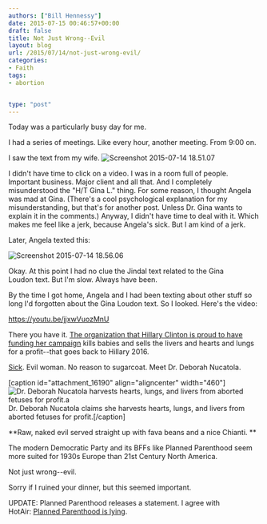 ```yaml
---
authors: ["Bill Hennessy"]
date: 2015-07-15 00:46:57+00:00
draft: false
title: Not Just Wrong--Evil
layout: blog
url: /2015/07/14/not-just-wrong-evil/
categories:
- Faith
tags:
- abortion


type: "post"
---
```


Today was a particularly busy day for me.

I had a series of meetings. Like every hour, another meeting. From 9:00 on.

I saw the text from my wife. ![Screenshot 2015-07-14 18.51.07](https://hennessysview.com/wp-content/uploads/2015/07/Screenshot-2015-07-14-18.51.07.png)


I didn't have time to click on a video. I was in a room full of people. Important business. Major client and all that. And I completely misunderstood the "H/T Gina L." thing. For some reason, I thought Angela was mad at Gina. (There's a cool psychological explanation for my misunderstanding, but that's for another post. Unless Dr. Gina wants to explain it in the comments.) Anyway, I didn't have time to deal with it. Which makes me feel like a jerk, because Angela's sick. But I am kind of a jerk.

Later, Angela texted this:

![Screenshot 2015-07-14 18.56.06](https://hennessysview.com/wp-content/uploads/2015/07/Screenshot-2015-07-14-18.56.06.png)






Okay. At this point I had no clue the Jindal text related to the Gina Loudon text. But I'm slow. Always have been.

By the time I got home, Angela and I had been texting about other stuff so long I'd forgotten about the Gina Loudon text. So I looked. Here's the video:

https://youtu.be/jjxwVuozMnU

There you have it. [The organization that Hillary Clinton is proud to have funding her campaign](https://www.plannedparenthood.org/about-us/newsroom/press-releases/planned-parenthood-honors-secretary-state-hillary-rodham-clinton-her-commitment-womens-health-c) kills babies and sells the livers and hearts and lungs for a profit--that goes back to Hillary 2016.

[Sick](https://hotair.com/archives/2015/07/14/video-planned-parenthoods-profit-off-of-fetal-body-parts/). Evil woman. No reason to sugarcoat. Meet Dr. Deborah Nucatola.

[caption id="attachment_16190" align="aligncenter" width="460"]![Dr. Deborah Nucatola harvests hearts, lungs, and livers from aborted fetuses for profit.a](https://hennessysview.com/wp-content/uploads/2015/07/Dr-Nucatola.png)
Dr. Deborah Nucatola claims she harvests hearts, lungs, and livers from aborted fetuses for profit.[/caption]

**Raw, naked evil served straight up with fava beans and a nice Chianti. **

The modern Democratic Party and its BFFs like Planned Parenthood seem more suited for 1930s Europe than 21st Century North America.

Not just wrong--evil.

Sorry if I ruined your dinner, but this seemed important.

UPDATE: Planned Parenthood releases a statement. I agree with HotAir: [Planned Parenthood is lying](https://hotair.com/archives/2015/07/14/planned-parenthood-responds-nucatolas-just-talking-about-reimbursements/).
